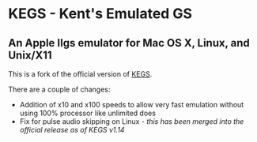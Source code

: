 # KEGS - Kent's Emulated GS
## An Apple IIgs emulator for Mac OS X, Linux, and Unix/X11

This is a fork of the official version of [KEGS](http://kegs.sourceforge.net/).

There are a couple of changes:

- Addition of x10 and x100 speeds to allow very fast emulation without using 100% processor like unlimited does
- Fix for pulse audio skipping on Linux - *this has been merged into the official release as of KEGS v1.14*
